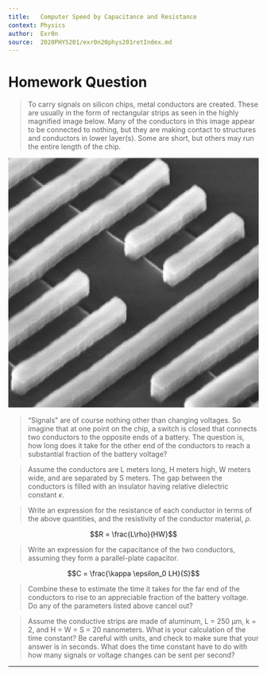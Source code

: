 ```yaml
---
title:   Computer Speed by Capacitance and Resistance
context: Physics
author:  Exr0n
source:  2020PHYS201/exr0n20phys201retIndex.md
---
```


# Homework Question
> To carry signals on silicon chips, metal conductors are created. These are usually in the form of rectangular strips as seen in the highly magnified image below. Many of the conductors in this image appear to be connected to nothing, but they are making contact to structures and conductors in lower layer(s). Some are short, but others may run the entire length of the chip.

![KBsrcComputerInternalsAsCapacitors.png](KBsrcComputerInternalsAsCapacitors.png)   

> “Signals” are of course nothing other than changing voltages. So imagine that at one point on the chip, a switch is closed that connects two conductors to the opposite ends of a battery. The question is, how long does it take for the other end of the conductors to reach a substantial fraction of the battery voltage?

> Assume the conductors are L meters long, H meters high, W meters wide, and are separated by S meters. The gap between the conductors is filled with an insulator having relative dielectric constant $\kappa$.

> Write an expression for the resistance of each conductor in terms of the above quantities, and the resistivity of the conductor material, $\rho$.

$$R = \frac{L\rho}{HW}$$

> Write an expression for the capacitance of the two conductors, assuming they form a parallel-plate capacitor.

$$C = \frac{\kappa \epsilon_0 LH}{S}$$

> Combine these to estimate the time it takes for the far end of the conductors to rise to an appreciable fraction of the battery voltage. Do any of the parameters listed above cancel out?

> Assume the conductive strips are made of aluminum, L = 250 μm, k = 2, and H = W = S = 20 nanometers. What is your calculation of the time constant? Be careful with units, and check to make sure that your answer is in seconds. What does the time constant have to do with how many signals or voltage changes can be sent per second?


---
